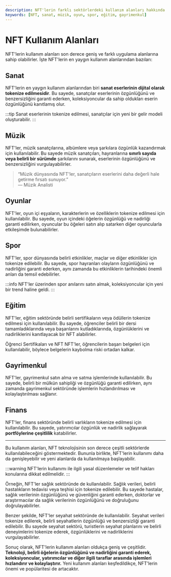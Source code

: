 ```yaml
---
description: NFT'lerin farklı sektörlerdeki kullanım alanları hakkında bilgi verilmektedir. Sanat, müzik, oyun, spor, eğitim, gayrimenkul ve finans gibi alanlarda NFT'lerin nasıl kullanıldığına dair örnekler bulunmaktadır.
keywords: [NFT, sanat, müzik, oyun, spor, eğitim, gayrimenkul]
---
```


# NFT Kullanım Alanları

NFT'lerin kullanım alanları son derece geniş ve farklı uygulama alanlarına sahip olabilirler. İşte NFT'lerin en yaygın kullanım alanlarından bazıları:

## Sanat
NFT'lerin en yaygın kullanım alanlarından biri **sanat eserlerinin dijital olarak tokenize edilmesidir**. Bu sayede, sanatçılar eserlerinin özgünlüğünü ve benzersizliğini garanti ederken, koleksiyoncular da sahip oldukları eserin özgünlüğünü kanıtlamış olur.

:::tip
Sanat eserlerinin tokenize edilmesi, sanatçılar için yeni bir gelir modeli oluşturabilir.
:::

## Müzik
NFT'ler, müzik sanatçılarına, albümlere veya şarkılara özgünlük kazandırmak için kullanılabilir. Bu sayede müzik sanatçıları, hayranlarına **sınırlı sayıda veya belirli bir sürümde** şarkılarını sunarak, eserlerinin özgünlüğünü ve benzersizliğini vurgulayabilirler.

> “Müzik dünyasında NFT'ler, sanatçıların eserlerini daha değerli hale getirme fırsatı sunuyor.”  
> — Müzik Analisti

## Oyunlar
NFT'ler, oyun içi eşyaların, karakterlerin ve özelliklerin tokenize edilmesi için kullanılabilir. Bu sayede, oyun içindeki öğelerin özgünlüğü ve nadirliği garanti edilirken, oyuncular bu öğeleri satın alıp satarken diğer oyuncularla etkileşimde bulunabilirler.

## Spor
NFT'ler, spor dünyasında belirli etkinlikler, maçlar ve diğer etkinlikler için tokenize edilebilir. Bu sayede, spor hayranları olayların özgünlüğünü ve nadirliğini garanti ederken, aynı zamanda bu etkinliklerin tarihindeki önemli anları da temsil edebilirler.

:::info
NFT'ler üzerinden spor anılarını satın almak, koleksiyoncular için yeni bir trend haline geldi.
:::

## Eğitim
NFT'ler, eğitim sektöründe belirli sertifikaların veya ödüllerin tokenize edilmesi için kullanılabilir. Bu sayede, öğrenciler belirli bir dersi tamamladıklarında veya başarılarını kutladıklarında, özgünlüklerini ve nadirliklerini kanıtlayacak bir NFT alabilirler.


Öğrenci Sertifikaları ve NFT
NFT'ler, öğrencilerin başarı belgeleri için kullanılabilir, böylece belgelerin kaybolma riski ortadan kalkar.


## Gayrimenkul
NFT'ler, gayrimenkul satın alma ve satma işlemlerinde kullanılabilir. Bu sayede, belirli bir mülkün sahipliği ve özgünlüğü garanti edilirken, aynı zamanda gayrimenkul sektöründe işlemlerin hızlandırılması ve kolaylaştırılması sağlanır.

## Finans
NFT'ler, finans sektöründe belirli varlıkların tokenize edilmesi için kullanılabilir. Bu sayede, yatırımcılar özgünlük ve nadirlik sağlayarak **portföylerine çeşitlilik** katabilirler.

---

Bu kullanım alanları, NFT teknolojisinin son derece çeşitli sektörlerde kullanılabileceğini göstermektedir. Bununla birlikte, NFT'lerin kullanımı daha da genişleyebilir ve yeni alanlarda da kullanılmaya başlayabilir.

:::warning
NFT'lerin kullanımı ile ilgili yasal düzenlemeler ve telif hakları konularına dikkat edilmelidir.
:::

Örneğin, NFT'ler sağlık sektöründe de kullanılabilir. Sağlık verileri, belirli hastalıkların tedavisi veya teşhisi için tokenize edilebilir. Bu sayede hastalar, sağlık verilerinin özgünlüğünü ve güvenliğini garanti ederken, doktorlar ve araştırmacılar da sağlık verilerinin özgünlüğünü ve doğruluğunu doğrulayabilirler.

Benzer şekilde, NFT'ler seyahat sektöründe de kullanılabilir. Seyahat verileri tokenize edilerek, belirli seyahatlerin özgünlüğü ve benzersizliği garanti edilebilir. Bu sayede seyahat sektörü, turistlerin seyahat planlarını ve belirli deneyimlerini tokenize ederek, özgünlüklerini ve nadirliklerini vurgulayabilirler.

Sonuç olarak, NFT'lerin kullanım alanları oldukça geniş ve çeşitlidir. **Teknoloji, belirli öğelerin özgünlüğünü ve nadirliğini garanti ederek, koleksiyoncular, yatırımcılar ve diğer ilgili taraflar arasında işlemleri hızlandırır ve kolaylaştırır.** Yeni kullanım alanları keşfedildikçe, NFT'lerin önemi ve popülaritesi de artacaktır.